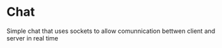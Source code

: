 # Chat

Simple chat that uses sockets to allow comunnication bettwen client and server in real time
